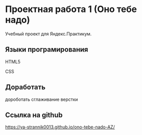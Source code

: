 # Проектная работа 1 (Оно тебе надо)

Учебный проект для Яндекс.Практикум.

## Языки програмирования

HTML5

CSS

## Доработать

дороботать сглаживание верстки

## Ссылка на github

https://ya-strannik0013.github.io/ono-tebe-nado-AZ/